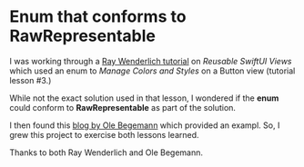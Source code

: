 #  Enum that conforms to RawRepresentable

I was working through a [Ray Wenderlich tutorial](https://www.raywenderlich.com/10877734-reusable-swiftui-views-in-the-raywenderlich-com-app) on *Reusable SwiftUI Views* which used an enum to *Manage Colors and Styles* on a Button view (tutorial lesson #3.)  

While not the exact solution used in that lesson, I wondered if the **enum** could conform to **RawRepresentable** as part of the solution.

I then found this [blog by Ole Begemann](https://oleb.net/blog/2016/11/rawrepresentable/) which provided an exampl. So, I  grew this project to exercise both lessons learned.

Thanks to both Ray Wenderlich and Ole Begemann.


